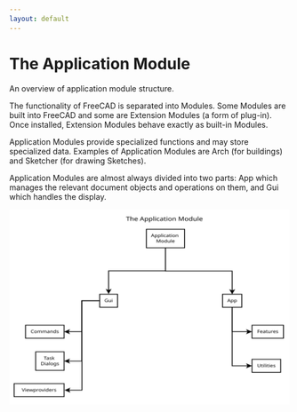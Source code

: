 ```yaml
---
layout: default
---
```


# The Application Module

An overview of application module structure.

The functionality of FreeCAD is separated into Modules. Some Modules are built into FreeCAD and some are Extension Modules (a form of plug-in). Once installed, Extension Modules behave exactly as built-in Modules.

Application Modules provide specialized functions and may store specialized data. Examples of Application Modules are Arch (for buildings) and Sketcher (for drawing Sketches).

Application Modules are almost always divided into two parts: App which manages the relevant document objects and operations on them, and Gui which handles the display.

![Overview of an Application Module](./TheApplicationModule.svg)
